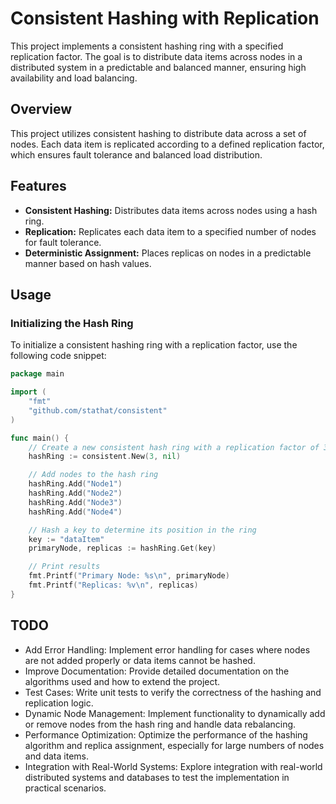 # Consistent Hashing with Replication

This project implements a consistent hashing ring with a specified replication factor. The goal is to distribute data items across nodes in a distributed system in a predictable and balanced manner, ensuring high availability and load balancing.

## Overview

This project utilizes consistent hashing to distribute data across a set of nodes. Each data item is replicated according to a defined replication factor, which ensures fault tolerance and balanced load distribution.

## Features

- **Consistent Hashing:** Distributes data items across nodes using a hash ring.
- **Replication:** Replicates each data item to a specified number of nodes for fault tolerance.
- **Deterministic Assignment:** Places replicas on nodes in a predictable manner based on hash values.

## Usage

### Initializing the Hash Ring

To initialize a consistent hashing ring with a replication factor, use the following code snippet:

```go
package main

import (
    "fmt"
    "github.com/stathat/consistent"
)

func main() {
    // Create a new consistent hash ring with a replication factor of 3
    hashRing := consistent.New(3, nil)

    // Add nodes to the hash ring
    hashRing.Add("Node1")
    hashRing.Add("Node2")
    hashRing.Add("Node3")
    hashRing.Add("Node4")

    // Hash a key to determine its position in the ring
    key := "dataItem"
    primaryNode, replicas := hashRing.Get(key)

    // Print results
    fmt.Printf("Primary Node: %s\n", primaryNode)
    fmt.Printf("Replicas: %v\n", replicas)
}
```

## TODO
- Add Error Handling: Implement error handling for cases where nodes are not added properly or data  items cannot be hashed.
- Improve Documentation: Provide detailed documentation on the algorithms used and how to extend the project.
- Test Cases: Write unit tests to verify the correctness of the hashing and replication logic.
- Dynamic Node Management: Implement functionality to dynamically add or remove nodes from the hash ring and handle data rebalancing.
- Performance Optimization: Optimize the performance of the hashing algorithm and replica assignment, especially for large numbers of nodes and data items.
- Integration with Real-World Systems: Explore integration with real-world distributed systems and databases to test the implementation in practical scenarios.
